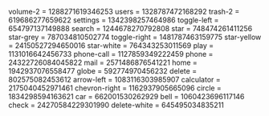 volume-2 = 1288271619346253
users = 1328787472168292
trash-2 = 619686277659622
settings = 1342398257464986
toggle-left = 654797137149888
search = 1244678270792808
star = 748474261411256
star-grey = 787034810502774
toggle-right = 1481787463159775
star-yellow = 24150527294650016
star-white = 764343253011569
play = 1131016642456733
phone-call = 1127859349222459
phone = 24322726084045822
mail = 2571486876541221
home = 1942937076558477
globe = 592774970456232
delete = 802575082453612
arrow-left = 1083116303985907
calculator = 2175040452971461
chevron-right = 1162937905665096
circle = 1834298594163621
car = 662001530262929
bell = 1060423696117146
check = 24270584229301990
delete-white = 645495034835211